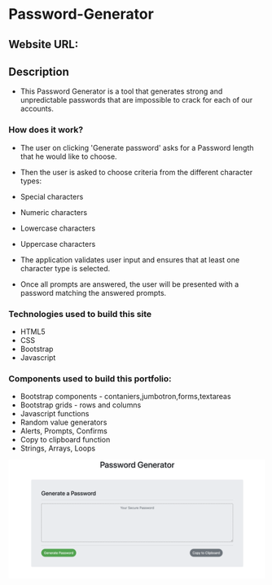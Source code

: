 # Password-Generator

## Website URL: 

## Description

* This Password Generator is a tool that generates strong and unpredictable passwords that are impossible to crack for each of our accounts.

### How does it work?
 
* The user on clicking 'Generate password' asks for a Password length that he would like to choose.
* Then the user is asked to choose criteria from the different character types:

* Special characters
* Numeric characters
* Lowercase characters
* Uppercase characters

* The application validates user input and ensures that at least one character type is selected.
* Once all prompts are answered, the user will be presented with a password matching the answered prompts.

### Technologies used to build this site

* HTML5  
* CSS
* Bootstrap
* Javascript


### Components used to build this portfolio:

+ Bootstrap components - contaniers,jumbotron,forms,textareas
+ Bootstrap grids - rows and columns 
+ Javascript functions
+ Random value generators
+ Alerts, Prompts, Confirms
+ Copy to clipboard function
+ Strings, Arrays, Loops


![Screenshot](Password_generator_image.png)
